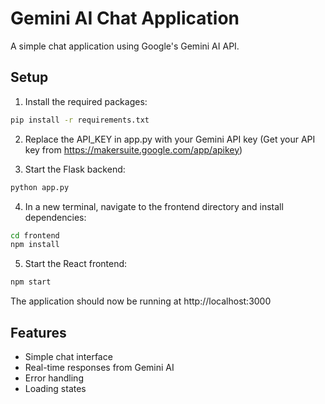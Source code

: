 # Gemini AI Chat Application

A simple chat application using Google's Gemini AI API.

## Setup

1. Install the required packages:
```bash
pip install -r requirements.txt
```

2. Replace the API_KEY in app.py with your Gemini API key
   (Get your API key from https://makersuite.google.com/app/apikey)

3. Start the Flask backend:
```bash
python app.py
```

4. In a new terminal, navigate to the frontend directory and install dependencies:
```bash
cd frontend
npm install
```

5. Start the React frontend:
```bash
npm start
```

The application should now be running at http://localhost:3000

## Features

- Simple chat interface
- Real-time responses from Gemini AI
- Error handling
- Loading states
